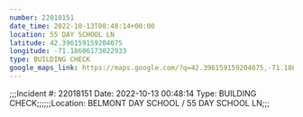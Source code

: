 ```yaml
---
number: 22018151
date_time: 2022-10-13T00:48:14+00:00
location: 55 DAY SCHOOL LN
latitude: 42.396159159204075
longitude: -71.18606173022933
type: BUILDING CHECK
google_maps_link: https://maps.google.com/?q=42.396159159204075,-71.18606173022933
---
```


;;;Incident #: 22018151  Date: 2022-10-13 00:48:14   Type: BUILDING CHECK;;;;;;Location: BELMONT DAY SCHOOL / 55 DAY SCHOOL LN;;;
